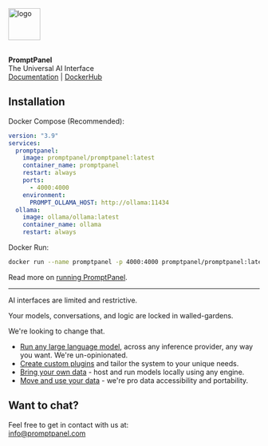 <img src="https://promptpanel.com/images/logo.svg" alt="logo" style="width:64px;">
<br/>
<br/>

**PromptPanel**\
The Universal AI Interface\
<a href="http://promptpanel.com/docs">Documentation</a> | <a href="https://hub.docker.com/r/promptpanel/promptpanel">DockerHub</a>


## Installation

Docker Compose (Recommended):
```yaml
version: "3.9"
services:
  promptpanel:
    image: promptpanel/promptpanel:latest
    container_name: promptpanel
    restart: always
    ports:
      - 4000:4000
    environment:
      PROMPT_OLLAMA_HOST: http://ollama:11434
  ollama:
    image: ollama/ollama:latest
    container_name: ollama
    restart: always
```

Docker Run:
```bash
docker run --name promptpanel -p 4000:4000 promptpanel/promptpanel:latest
```

Read more on <a href="http://promptpanel.com/installation/docker-compose-offline/" target="_new">running PromptPanel</a>.

---

AI interfaces are limited and restrictive.

Your models, conversations, and logic are locked in walled-gardens.

We're looking to change that.

- <a target="_new" href="https://promptpanel.com/overview/packaged-plugins-models/">Run any large language model</a>, across any inference provider, any way you want. We're un-opinionated.
- <a target="_new" href="https://promptpanel.com/plugin-authoring/building-plugins/">Create custom plugins</a> and tailor the system to your unique needs.
- <a target="_new" href="https://promptpanel.com/overview/packaged-plugins-models/#llm-document">Bring your own data</a> - host and run models locally using any engine.
- <a target="_new" href="https://promptpanel.com/server-setup/accessing-your-data/">Move and use your data</a> - we're pro data accessibility and portability.

## Want to chat?
Feel free to get in contact with us at:\
info@promptpanel.com
